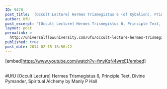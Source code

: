 ```yaml
---
ID: 9478
post_title: '[Occult Lecture] Hermes Trismegistus 6 (of Kybalion), Principle Text, Divine Pymander, Alchemy #UfU'
author: UfU
post_excerpt: '[Occult Lecture] Hermes Trismegistus 6, Principle Text, Divine Pymander, Spiritual Alchemy by Manly P Hall'
layout: post
permalink: >
  http://universalflowuniversity.com/ufu/occult-lecture-hermes-trismegistus-6-of-kybalion-principle-text-divine-pymander-alchemy-ufu/
published: true
post_date: 2014-02-15 18:56:12
---
```

[embed]https://www.youtube.com/watch?v=fmyKqN4wrxE[/embed]</br></br>
<p>#UfU [Occult Lecture] Hermes Trismegistus 6, Principle Text, Divine Pymander, Spiritual Alchemy by Manly P Hall </p>